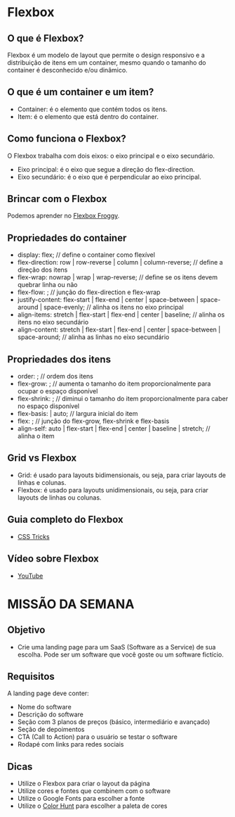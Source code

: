 # Flexbox

## O que é Flexbox?

Flexbox é um modelo de layout que permite o design responsivo e a distribuição de itens em um container, mesmo quando o tamanho do container é desconhecido e/ou dinâmico.

## O que é um container e um item?

- Container: é o elemento que contém todos os itens.
- Item: é o elemento que está dentro do container.

## Como funciona o Flexbox?

O Flexbox trabalha com dois eixos: o eixo principal e o eixo secundário.

- Eixo principal: é o eixo que segue a direção do flex-direction.
- Eixo secundário: é o eixo que é perpendicular ao eixo principal.

## Brincar com o Flexbox

Podemos aprender no [Flexbox Froggy](https://flexboxfroggy.com/).

## Propriedades do container

- display: flex; // define o container como flexível
- flex-direction: row | row-reverse | column | column-reverse; // define a direção dos itens
- flex-wrap: nowrap | wrap | wrap-reverse; // define se os itens devem quebrar linha ou não
- flex-flow: <flex-direction> <flex-wrap>; // junção do flex-direction e flex-wrap
- justify-content: flex-start | flex-end | center | space-between | space-around | space-evenly; // alinha os itens no eixo principal
- align-items: stretch | flex-start | flex-end | center | baseline; // alinha os itens no eixo secundário
- align-content: stretch | flex-start | flex-end | center | space-between | space-around; // alinha as linhas no eixo secundário

## Propriedades dos itens

- order: <integer>; // ordem dos itens
- flex-grow: <number>; // aumenta o tamanho do item proporcionalmente para ocupar o espaço disponível
- flex-shrink: <number>; // diminui o tamanho do item proporcionalmente para caber no espaço disponível
- flex-basis: <length> | auto; // largura inicial do item
- flex: <flex-grow> <flex-shrink> <flex-basis>; // junção do flex-grow, flex-shrink e flex-basis
- align-self: auto | flex-start | flex-end | center | baseline | stretch; // alinha o item

## Grid vs Flexbox

- Grid: é usado para layouts bidimensionais, ou seja, para criar layouts de linhas e colunas.
- Flexbox: é usado para layouts unidimensionais, ou seja, para criar layouts de linhas ou colunas.

## Guia completo do Flexbox

- [CSS Tricks](https://css-tricks.com/snippets/css/a-guide-to-flexbox/)

## Vídeo sobre Flexbox

- [YouTube](https://www.youtube.com/watch?v=KbjLtEgmZ_E)

# MISSÃO DA SEMANA

## Objetivo

- Crie uma landing page para um SaaS (Software as a Service) de sua escolha. Pode ser um software que você goste ou um software fictício.

## Requisitos

A landing page deve conter:

- Nome do software
- Descrição do software
- Seção com 3 planos de preços (básico, intermediário e avançado)
- Seção de depoimentos
- CTA (Call to Action) para o usuário se testar o software
- Rodapé com links para redes sociais

## Dicas

- Utilize o Flexbox para criar o layout da página
- Utilize cores e fontes que combinem com o software
- Utilize o Google Fonts para escolher a fonte
- Utilize o [Color Hunt](https://colorhunt.co/) para escolher a paleta de cores
